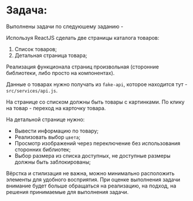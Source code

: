 # Задача:

Выполнены задачи по следуюшему заданию  -


Используя ReactJS сделать две страницы каталога товаров:

1. Список товаров;
2. Детальная страница товара;

Реализация функционала страниц произвольная (сторонние библиотеки, либо просто на компонентах).

Данные о товарах нужно получать из `fake-api`, которое находится тут - `src/services/api.js`.

На странице со списком должны быть товары с картинками. По клику на товар - переход на карточку товара.

На детальной странице нужно:
* Вывести информацию по товару;
* Реализовать выбор `цвета`;
* Просмотр изображений через переключение без использования сторонних библиотек;
* Выбор размера из списка доступных, не доступные размеры должны быть заблокированы;

Вёрстка и стилизация не важна, можно минимально расположить элементы для удобного восприятия.
При оценке выполнения задачи внимание будет больше обращаться на реализацию, на подход, на решения принимаемые для выполнения задачи.
